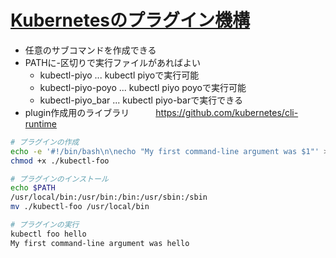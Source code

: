 # [Kubernetesのプラグイン機構](https://techblog.yahoo.co.jp/entry/2020081830014718/)
* 任意のサブコマンドを作成できる
* PATHに-区切りで実行ファイルがあればよい
  * kubectl-piyo ... kubectl piyoで実行可能
  * kubectl-piyo-poyo ... kubectl piyo poyoで実行可能
  * kubectl-piyo_bar ... kubectl piyo-barで実行できる
* plugin作成用のライブラリ　　　https://github.com/kubernetes/cli-runtime
```sh
# プラグインの作成
echo -e '#!/bin/bash\n\necho "My first command-line argument was $1"' > kubectl-foo
chmod +x ./kubectl-foo

# プラグインのインストール
echo $PATH
/usr/local/bin:/usr/bin:/bin:/usr/sbin:/sbin
mv ./kubectl-foo /usr/local/bin

# プラグインの実行
kubectl foo hello
My first command-line argument was hello

```